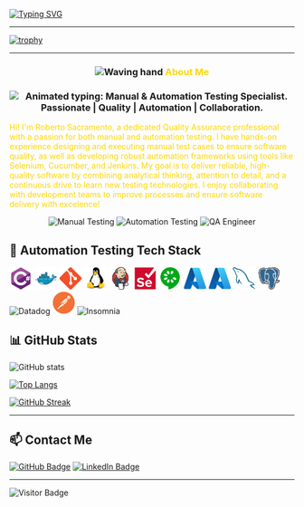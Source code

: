 
[![Typing SVG](https://readme-typing-svg.demolab.com?font=Fira+Code&pause=1000&color=f9ff00&width=500&lines=%F0%9F%A4%96+Hello+there!+I'm+Roberto+Sacramento+%F0%9F%A4%96;%f0%9f%a4%98+Welcome+to+my+profile!%f0%9f%a5%87)](https://git.io/typing-svg)

---
[![trophy](https://github-profile-trophy.vercel.app/?username=Roberto-Sacramento&theme=darkhub)](https://github.com/ryo-ma/github-profile-trophy)

---

<h3 align="center">
  <img src="https://media.giphy.com/media/hvRJCLFzcasrR4ia7z/giphy.gif" width="40" alt="Waving hand"/>
  <span style="color:#FFD700;">About Me</span>
</h3>

<h3 align="center">
  <img src="https://readme-typing-svg.demolab.com?font=Fira+Code&pause=1000&color=FFD700&center=true&vCenter=true&width=600&lines=Manual+%26+Automation+Testing+Specialist.;Passionate+%7CQuality+%7CAutomation+%7CCollaboration." alt="Animated typing: Manual & Automation Testing Specialist. Passionate | Quality | Automation | Collaboration.">
</h3>

<p align="left" style="color:#FFD700;">
Hi! I'm Roberto Sacramento, a dedicated Quality Assurance professional with a passion for both manual and automation testing.  
I have hands-on experience designing and executing manual test cases to ensure software quality, as well as developing robust automation frameworks using tools like Selenium, Cucumber, and Jenkins.  
My goal is to deliver reliable, high-quality software by combining analytical thinking, attention to detail, and a continuous drive to learn new testing technologies.  
I enjoy collaborating with development teams to improve processes and ensure software delivery with excelence!
 
<p align="center">
  <img src="https://img.shields.io/badge/Manual%20Testing-blue?style=for-the-badge&logo=testing-library&logoColor=white" alt="Manual Testing"/>
  <img src="https://img.shields.io/badge/Automation%20Testing-green?style=for-the-badge&logo=selenium&logoColor=white" alt="Automation Testing"/>
  <img src="https://img.shields.io/badge/QA%20Engineer-purple?style=for-the-badge&logo=githubactions&logoColor=white" alt="QA Engineer"/>
</p>

## 🧪 Automation Testing Tech Stack
<p align="left"
<img src="https://raw.githubusercontent.com/devicons/devicon/master/icons/javascript/javascript-plain.svg" alt="JavaScript" width="40"/>
<img src="https://raw.githubusercontent.com/devicons/devicon/master/icons/csharp/csharp-original.svg" alt="C#" width="40"/>
<img src="https://raw.githubusercontent.com/devicons/devicon/master/icons/docker/docker-original.svg" alt="Docker" width="40"/>
<img src="https://raw.githubusercontent.com/devicons/devicon/master/icons/git/git-original.svg" alt="Git" width="40"/>
<img src="https://raw.githubusercontent.com/devicons/devicon/master/icons/linux/linux-original.svg" alt="Linux" width="40"/>
<img src="https://raw.githubusercontent.com/devicons/devicon/master/icons/jenkins/jenkins-original.svg" alt="Jenkins" width="40"/>
<img src="https://raw.githubusercontent.com/devicons/devicon/master/icons/selenium/selenium-original.svg" alt="Selenium" width="40"/>
<img src="https://raw.githubusercontent.com/devicons/devicon/master/icons/cucumber/cucumber-plain.svg" alt="Cucumber" width="40"/>
<img src="https://raw.githubusercontent.com/devicons/devicon/master/icons/azure/azure-original.svg" alt="Azure" width="40"/>
<img src="https://raw.githubusercontent.com/devicons/devicon/master/icons/azure/azure-original.svg" alt="Bit" width="40"/>
<img src="https://raw.githubusercontent.com/devicons/devicon/master/icons/mysql/mysql-original.svg" alt="SQL Database" width="40"/>
<img src="https://raw.githubusercontent.com/devicons/devicon/master/icons/postgresql/postgresql-original.svg" alt="PostgreSQL" width="40"/>
<img src="https://cdn.jsdelivr.net/gh/devicons/devicon/icons/datadog/datadog-original.svg" alt="Datadog" width="40"/>
<img src="https://raw.githubusercontent.com/devicons/devicon/master/icons/postman/postman-original.svg" alt="Postman" width="40"/>
<img src="https://cdn.jsdelivr.net/gh/devicons/devicon/icons/insomnia/insomnia-original.svg" alt="Insomnia" width="40"/>
</p>


## 📊 GitHub Stats

![GitHub stats](https://github-readme-stats.vercel.app/api?username=Roberto-Sacramento&hide=stars&show_icons=true&theme=highcontrast)

[![Top Langs](https://github-readme-stats.vercel.app/api/top-langs/?username=Roberto-Sacramento&theme=highcontrast)](https://github.com/Roberto-Sacramento/github-readme-stats)

[![GitHub Streak](https://streak-stats.demolab.com?user=Roberto-Sacramento&theme=dark&hide_border=false)](https://git.io/streak-stats)

---

## 📫 Contact Me

[![GitHub Badge](https://img.shields.io/badge/-GitHub-181717?style=flat-square&logo=github&logoColor=white&link=https://github.com/Roberto-Sacramento)](https://github.com/Roberto-Sacramento)
[![LinkedIn Badge](https://img.shields.io/badge/-LinkedIn-0077B5?style=flat-square&logo=linkedin&logoColor=white&link=https://www.linkedin.com/in/roberto-sacramento-qa-automation/)](https://www.linkedin.com/in/roberto-sacramento-qa-automation/)

---
<!-- Optional: Visitor Badge -->
![Visitor Badge](https://komarev.com/ghpvc/?username=Roberto-Sacramento&style=flat-square)
